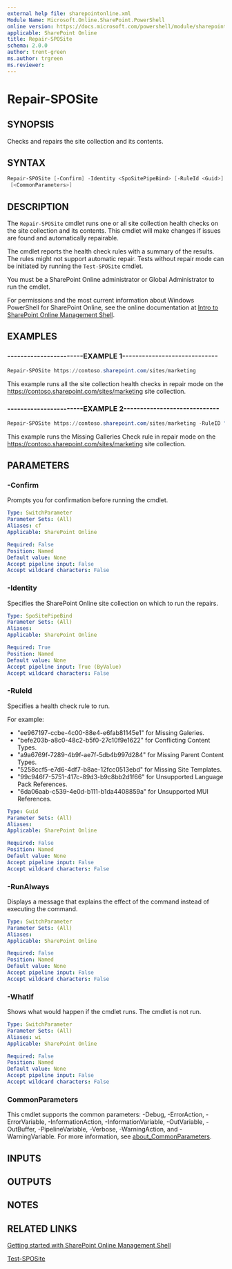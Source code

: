 ```yaml
---
external help file: sharepointonline.xml
Module Name: Microsoft.Online.SharePoint.PowerShell
online version: https://docs.microsoft.com/powershell/module/sharepoint-online/repair-sposite
applicable: SharePoint Online
title: Repair-SPOSite
schema: 2.0.0
author: trent-green
ms.author: trgreen
ms.reviewer:
---
```


# Repair-SPOSite

## SYNOPSIS

Checks and repairs the site collection and its contents.

## SYNTAX

```powershell
Repair-SPOSite [-Confirm] -Identity <SpoSitePipeBind> [-RuleId <Guid>] [-RunAlways] [-WhatIf]
 [<CommonParameters>]
```

## DESCRIPTION

The `Repair-SPOSite` cmdlet runs one or all site collection health checks on the site collection and its contents.
This cmdlet will make changes if issues are found and automatically repairable.

The cmdlet reports the health check rules with a summary of the results.
The rules might not support automatic repair.
Tests without repair mode can be initiated by running the `Test-SPOSite` cmdlet.

You must be a SharePoint Online administrator or Global Administrator to run the cmdlet.

For permissions and the most current information about Windows PowerShell for SharePoint Online, see the online documentation at [Intro to SharePoint Online Management Shell](https://docs.microsoft.com/powershell/sharepoint/sharepoint-online/introduction-sharepoint-online-management-shell?view=sharepoint-ps).

## EXAMPLES

### -----------------------EXAMPLE 1-----------------------------

```powershell
Repair-SPOSite https://contoso.sharepoint.com/sites/marketing
```

This example runs all the site collection health checks in repair mode on the <https://contoso.sharepoint.com/sites/marketing> site collection.

### -----------------------EXAMPLE 2-----------------------------

```powershell
Repair-SPOSite https://contoso.sharepoint.com/sites/marketing -RuleID "ee967197-ccbe-4c00-88e4-e6fab81145e1"
```

This example runs the Missing Galleries Check rule in repair mode on the <https://contoso.sharepoint.com/sites/marketing> site collection.

## PARAMETERS

### -Confirm

Prompts you for confirmation before running the cmdlet.

```yaml
Type: SwitchParameter
Parameter Sets: (All)
Aliases: cf
Applicable: SharePoint Online

Required: False
Position: Named
Default value: None
Accept pipeline input: False
Accept wildcard characters: False
```

### -Identity

Specifies the SharePoint Online site collection on which to run the repairs.

```yaml
Type: SpoSitePipeBind
Parameter Sets: (All)
Aliases:
Applicable: SharePoint Online

Required: True
Position: Named
Default value: None
Accept pipeline input: True (ByValue)
Accept wildcard characters: False
```

### -RuleId

Specifies a health check rule to run.

For example:

- "ee967197-ccbe-4c00-88e4-e6fab81145e1" for Missing Galeries.
- "befe203b-a8c0-48c2-b5f0-27c10f9e1622" for Conflicting Content Types.
- "a9a6769f-7289-4b9f-ae7f-5db4b997d284" for Missing Parent Content Types.
- "5258ccf5-e7d6-4df7-b8ae-12fcc0513ebd" for Missing Site Templates.
- "99c946f7-5751-417c-89d3-b9c8bb2d1f66" for Unsupported Language Pack References.
- "6da06aab-c539-4e0d-b111-b1da4408859a" for Unsupported MUI References.

```yaml
Type: Guid
Parameter Sets: (All)
Aliases:
Applicable: SharePoint Online

Required: False
Position: Named
Default value: None
Accept pipeline input: False
Accept wildcard characters: False
```

### -RunAlways

Displays a message that explains the effect of the command instead of executing the command.

```yaml
Type: SwitchParameter
Parameter Sets: (All)
Aliases:
Applicable: SharePoint Online

Required: False
Position: Named
Default value: None
Accept pipeline input: False
Accept wildcard characters: False
```

### -WhatIf

Shows what would happen if the cmdlet runs.
The cmdlet is not run.

```yaml
Type: SwitchParameter
Parameter Sets: (All)
Aliases: wi
Applicable: SharePoint Online

Required: False
Position: Named
Default value: None
Accept pipeline input: False
Accept wildcard characters: False
```

### CommonParameters

This cmdlet supports the common parameters: -Debug, -ErrorAction, -ErrorVariable, -InformationAction, -InformationVariable, -OutVariable, -OutBuffer, -PipelineVariable, -Verbose, -WarningAction, and -WarningVariable. For more information, see [about_CommonParameters](https://go.microsoft.com/fwlink/?LinkID=113216).

## INPUTS

## OUTPUTS

## NOTES

## RELATED LINKS

[Getting started with SharePoint Online Management Shell](https://docs.microsoft.com/powershell/sharepoint/sharepoint-online/connect-sharepoint-online?view=sharepoint-ps)

[Test-SPOSite](Test-SPOSite.md)
